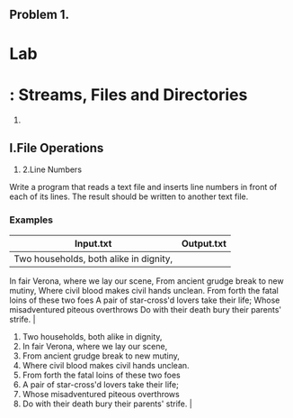 ﻿## Problem 1.
# Lab

# : Streams, Files and Directories

1.
## I.File Operations

1. 2.Line Numbers

Write a program that reads a text file and inserts line numbers in front of each of its lines. The result should be written to another text file.

### Examples

| **Input.txt** | **Output.txt** |
| --- | --- |
| Two households, both alike in dignity,
In fair Verona, where we lay our scene,
From ancient grudge break to new mutiny,
Where civil blood makes civil hands unclean.
From forth the fatal loins of these two foes
A pair of star-cross&#39;d lovers take their life;
Whose misadventured piteous overthrows
Do with their death bury their parents&#39; strife. |
1. Two households, both alike in dignity,
2. In fair Verona, where we lay our scene,
3. From ancient grudge break to new mutiny,
4. Where civil blood makes civil hands unclean.
5. From forth the fatal loins of these two foes
6. A pair of star-cross&#39;d lovers take their life;
7. Whose misadventured piteous overthrows
8. Do with their death bury their parents&#39; strife.
  |


